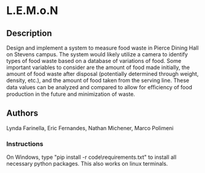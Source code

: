 # L.E.M.o.N

## Description

Design and implement a system to measure food waste in Pierce Dining Hall on Stevens campus. The system would likely utilize a camera to identify types of food waste based on a database of variations of food. Some important variables to consider are the amount of food made initially, the amount of food waste after disposal (potentially determined through weight, density, etc.), and the amount of food taken from the serving line. These data values can be analyzed and compared to allow for eﬃciency of food production in the future and minimization of waste.

## Authors

Lynda Farinella, Eric Fernandes, Nathan Michener, Marco Polimeni

### Instructions

On Windows, type "pip install -r code\requirements.txt" to install all necessary python packages. This also works on linux terminals.
